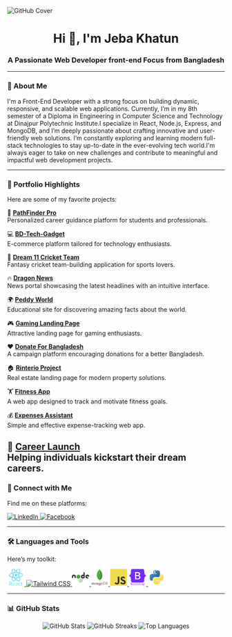 ![GitHub Cover](https://i.ibb.co.com/Hfn5YCnC/Orange-Blue-Modern-Digital-Marketing-Agency-Banner.png)

<h1 align="center">Hi 👋, I'm Jeba Khatun</h1>
<h3 align="center">A Passionate Web Developer front-end Focus from Bangladesh</h3>

---

### 🌱 About Me
I'm a Front-End Developer with a strong focus on building dynamic, responsive, and scalable web applications. Currently, I’m in my 8th semester of a Diploma in Engineering in Computer Science and Technology at Dinajpur Polytechnic Institute.I specialize in React, Node.js, Express, and MongoDB, and I’m deeply passionate about crafting innovative and user-friendly web solutions. I’m constantly exploring and learning modern full-stack technologies to stay up-to-date in the ever-evolving tech world.I'm always eager to take on new challenges and contribute to meaningful and impactful web development projects.

---

### 🚀 Portfolio Highlights
Here are some of my favorite projects:  

🌟 **[PathFinder Pro](https://pathfinder-pro-b76a5.web.app/)**  
   Personalized career guidance platform for students and professionals.

💻 **[BD-Tech-Gadget](https://bd-tech-gadget.surge.sh/)**  
   E-commerce platform tailored for technology enthusiasts.

🏏 **[Dream 11 Cricket Team](https://rj-assignment07.surge.sh/)**  
   Fantasy cricket team-building application for sports lovers.

🔥 **[Dragon News](https://jubayerhusain.github.io/dragon-news/)**  
   News portal showcasing the latest headlines with an intuitive interface.

🌍 **[Peddy World](https://assignment06peddyworld.surge.sh/)**  
   Educational site for discovering amazing facts about the world.

🎮 **[Gaming Landing Page](https://jubayerhusain.github.io/gaming-landing-page/)**  
   Attractive landing page for gaming enthusiasts.

❤️ **[Donate For Bangladesh](https://jubayerhusain.github.io/Assignment-05/index.html)**  
   A campaign platform encouraging donations for a better Bangladesh.

🏠 **[Rinterio Project](https://jubayerhusain.github.io/Assignment-03/)**  
    Real estate landing page for modern property solutions.

🏋️ **[Fitness App](https://jubayerhusain.github.io/Assignment-no-02/)**  
    A web app designed to track and motivate fitness goals.

💰 **[Expenses Assistant](https://jubayerhusain.github.io/expenses-assistant-web-app/)**  
    Simple and effective expense-tracking web app.

💼 **[Career Launch](https://jubayerhusain.github.io/Career-Launch/)**  
    Helping individuals kickstart their dream careers.
---

### 🤝 Connect with Me
Find me on these platforms:  
<p align="left">
  <a href="www.linkedin.com/in/jeba-khatun-3698a2352" target="_blank">
    <img src="https://raw.githubusercontent.com/rahuldkjain/github-profile-readme-generator/master/src/images/icons/Social/linked-in-alt.svg" alt="LinkedIn" height="30" width="40" />
  </a>
  <a href="https://www.facebook.com/profile.php?id=61565407780225" target="_blank">
    <img src="https://raw.githubusercontent.com/rahuldkjain/github-profile-readme-generator/master/src/images/icons/Social/facebook.svg" alt="Facebook" height="30" width="40" />
  </a>
</p>

---

### 🛠️ Languages and Tools
Here’s my toolkit:  
<p align="left">
  <a href="https://reactjs.org/" target="_blank">
    <img src="https://raw.githubusercontent.com/devicons/devicon/master/icons/react/react-original-wordmark.svg" alt="React.js" width="40" height="40" />
  </a>
  <a href="https://tailwindcss.com/" target="_blank">
    <img src="https://www.vectorlogo.zone/logos/tailwindcss/tailwindcss-icon.svg" alt="Tailwind CSS" width="40" height="40" />
  </a>
  <a href="https://nodejs.org" target="_blank">
    <img src="https://raw.githubusercontent.com/devicons/devicon/master/icons/nodejs/nodejs-original-wordmark.svg" alt="Node.js" width="40" height="40" />
  </a>
  <a href="https://www.mongodb.com/" target="_blank">
    <img src="https://raw.githubusercontent.com/devicons/devicon/master/icons/mongodb/mongodb-original-wordmark.svg" alt="MongoDB" width="40" height="40" />
  </a>
  <a href="https://www.javascript.com/" target="_blank">
    <img src="https://raw.githubusercontent.com/devicons/devicon/master/icons/javascript/javascript-original.svg" alt="JavaScript" width="40" height="40" />
  </a>
  <a href="https://getbootstrap.com/" target="_blank">
    <img src="https://raw.githubusercontent.com/devicons/devicon/master/icons/bootstrap/bootstrap-plain-wordmark.svg" alt="Bootstrap" width="40" height="40" />
  </a>
  <a href="https://www.python.org" target="_blank">
    <img src="https://raw.githubusercontent.com/devicons/devicon/master/icons/python/python-original.svg" alt="Python" width="40" height="40" />
  </a>
</p>

---

### 📊 GitHub Stats  
<p align="center">
  <img src="https://github-readme-stats.vercel.app/api?username=jubayerhusain&show_icons=true&theme=radical" alt="GitHub Stats" />
  <img src="https://github-readme-streak-stats.herokuapp.com/?user=jubayerhusain&theme=radical" alt="GitHub Streaks" />
  <img src="https://github-readme-stats.vercel.app/api/top-langs?username=jubayerhusain&langs_count=10&show_icons=true&locale=en&layout=compact&theme=radical" alt="Top Languages" />
</p>




